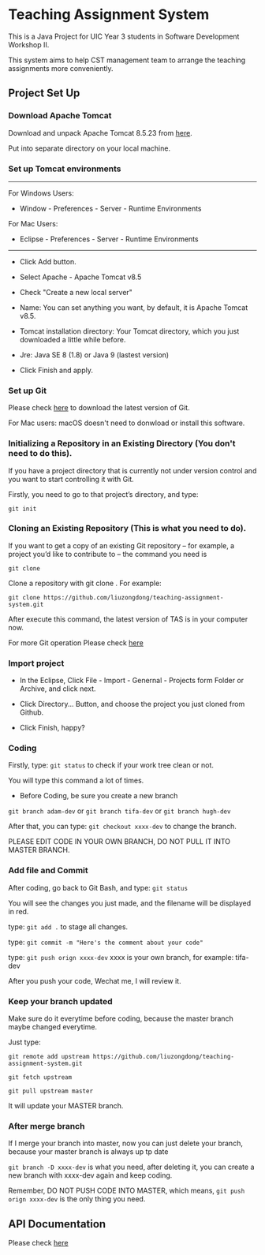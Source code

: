 # Teaching Assignment System
This is a Java Project for UIC Year 3 students in Software Development Workshop II.

This system aims to help CST management team to arrange the teaching assignments more conveniently.

## Project Set Up
### Download Apache Tomcat

Download and unpack Apache Tomcat 8.5.23 from 
[here](http://mirrors.tuna.tsinghua.edu.cn/apache/tomcat/tomcat-8/v8.5.23/bin/apache-tomcat-8.5.23.zip). 

Put into separate directory on your local machine.

### Set up Tomcat environments
---

For Windows Users:
* Window - Preferences - Server - Runtime Environments

For Mac Users:
* Eclipse - Preferences - Server - Runtime Environments
---


* Click Add button.

* Select Apache - Apache Tomcat v8.5

* Check "Create a new local server"

* Name: You can set anything you want, by default, it is Apache Tomcat v8.5.

* Tomcat installation directory: Your Tomcat directory, which you just downloaded a little while before.

* Jre: Java SE 8 (1.8) or Java 9 (lastest version)

* Click Finish and apply.

### Set up Git

Please check [here](https://git-scm.com/downloads) to download the latest version of Git.

For Mac users: macOS doesn't need to donwload or install this software.

### Initializing a Repository in an Existing Directory (You don't need to do this).
If you have a project directory that is currently not under version control and you want to start controlling it with Git.

Firstly, you need to go to that project’s directory, and type:

`git init`

### Cloning an Existing Repository (This is what you need to do).
If you want to get a copy of an existing Git repository – for example,
a project you’d like to contribute to – the command you need is

`git clone`

Clone a repository with git clone <url>. For example:

`git clone https://github.com/liuzongdong/teaching-assignment-system.git`

After execute this command, the latest version of TAS is in your computer now.

For more Git operation Please check [here](https://guides.github.com/)

### Import project

* In the Eclipse, Click File - Import - Genernal - Projects form Folder or Archive, and click next.

* Click Directory... Button, and choose the project you just cloned from Github.

* Click Finish, happy?

### Coding

Firstly, type: `git status` to check if your work tree clean or not.

You will type this command a lot of times.

* Before Coding, be sure you create a new branch

`git branch adam-dev` or `git branch tifa-dev` or `git branch hugh-dev`

After that, you can type: `git checkout xxxx-dev` to change the branch. 

PLEASE EDIT CODE IN YOUR OWN BRANCH, DO NOT PULL IT INTO MASTER BRANCH.

### Add file and Commit

After coding, go back to Git Bash, and type: `git status`

You will see the changes you just made, and the filename will be displayed in red.

type: `git add .` to stage all changes.

type: `git commit -m "Here's the comment about your code"`

type: `git push orign xxxx-dev` xxxx is your own branch, for example: tifa-dev

After you push your code, Wechat me, I will review it.

### Keep your branch updated

Make sure do it everytime before coding, because the master branch maybe changed everytime.

Just type:

`git remote add upstream https://github.com/liuzongdong/teaching-assignment-system.git`

`git fetch upstream`

`git pull upstream master`

It will update your MASTER branch.

### After merge branch

If I merge your branch into master, now you can just delete your branch, because your master branch is always up tp date

`git branch -D xxxx-dev` is what you need, after deleting it, you can create a new branch with xxxx-dev again and keep coding.

Remember, DO NOT PUSH CODE INTO MASTER, which means, `git push orign xxxx-dev` is the only thing you need.

## API Documentation

Please check [here](http://111.121.193.214)
